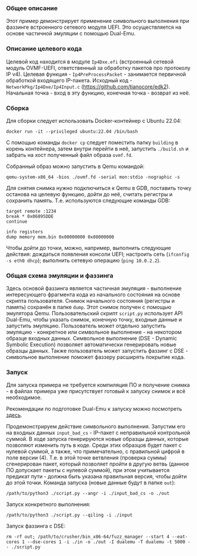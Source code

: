 ### Общее описание

Этот пример демонстрирует применение символьного выполнения 
при фаззинге встроенного сетевого модуля UEFI.
Это осуществляется на основе частичной эмуляции с помощью Dual-Emu.

### Описание целевого кода

Целевой код находится в модуле `Ip4Dxe.efi`
(встроенный сетевой модуль OVMF-UEFI,
ответственный за обработку пакетов про протоколу IP v4).
Целевая функция - `Ip4PreProcessPacket` - 
занимается первичной обработкой входящего IP-пакета.
Исходный код - `NetworkPkg/Ip4Dxe/Ip4Input.c`
(https://github.com/tianocore/edk2).
Начальная точка - вход в эту функцию,
конечная точка - возврат из неё.

### Сборка

Для сборки следует использовать Docker-контейнер с Ubuntu 22.04:

```
docker run -it --privileged ubuntu:22.04 /bin/bash
```

С помощью команды `docker cp` следует поместить папку `building` в корень контейнера,
затем внутри перейти в неё, запустить `./build.sh`
и забрать на хост полученный файл образа `ovmf.fd`.

Собранный образ можно запустить в Qemu командой:

```
qemu-system-x86_64 -bios ./ovmf.fd -serial mon:stdio -nographic -s
```

Для снятия снимка нужно подключиться к Qemu в GDB,
поставить точку останова на целевую функцию,
дойти до неё, считать регистры и сохранить память.
Т.е. используются следующие команды GDB:

```
target remote :1234
break * 0x06895DDE
continue

info registers
dump memory mem.bin 0x00000000 0x08000000
```

Чтобы дойти до точки, можно, например, выполнить следующие действия:
дождаться появления консоли UEFI;
настроить сеть (`ifconfig -s eth0 dhcp`);
выполнить сетевую операцию (`ping 10.0.2.2`).

### Общая схема эмуляции и фаззинга

Здесь основой фаззинга является частичная эмуляция -
выполнение интересующего фрагмента кода из начального состояния
на основе скрипта пользователя.
Снимок начального состояния (регистры и память) сохранён в папке `dump`.
Этот снимок получен с помощью эмулятора Qemu.
Пользовательский скрипт `script.py` использует API Dual-Emu,
чтобы указать снимок, конечную точку, входные данные и запустить эмуляцию.
Пользователь может отдельно запустить эмуляцию - конкретное или символьное выполнение -
на некотором образце входных данных.
Символьное выполнение (DSE - Dynamic Symbolic Execution)
позволяет автоматически генерировать новые образцы данных.
Также пользователь может запустить фаззинг с DSE -
символьное выполнение поможет фаззеру расширять покрытие кода.

### Запуск

Для запуска примера не требуется компиляция ПО и получение снимка -
в файлах примера уже присутствует готовый к запуску снимок и всё необходимое.

Рекомендации по подготовке Dual-Emu к запуску
можно посмотреть [здесь](../Common/README.md).

Продемонстрируем действие символьного выполнения.
Запустим его на входных данных `input_bad_cs` -
IP-пакет с неправильной контрольной суммой.
В ходе запуска генерируются новые образцы данных,
которые позволяют изменить путь в коде.
Среди этих образцов будет пакет с нулевой суммой,
а также, что примечательно, с правильной цифрой в поле версии (4).
Т.е. в этой точке ветвления (проверка суммы)
сгенерирован пакет, который позволяет пройти в другую ветвь
(данное ПО допускает пакеты с нулевой суммой),
при этом учитывается предикат пути -
должна быть указана правильная версия, чтобы дойти до этой точки.
Команда запуска (новые данные будут в папке `out`):

```
/path/to/python3 ./script.py --angr -i ./input_bad_cs -o ./out
```

Запуск конкретного выполнения:
```
/path/to/python3 ./script.py --qiling -i ./input
```

Запуск фаззинга с DSE:

```
rm -rf out; /path/to/crusher/bin_x86-64/fuzz_manager --start 4 --eat-cores 1 --dse-cores 1 -i ./in -o ./out -I dualemu -T dualemu -t 5000 -- ./script.py
```

